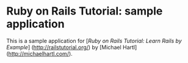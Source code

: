 # Ruby on Rails Tutorial: sample application

This is a sample application for [*Ruby on Rails Tutorial: Learn Rails
by Example*] (http://railstutorial.org/) by [Michael Hartl]
(http://michaelhartl.com/).